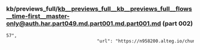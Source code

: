 ### kb/previews_full/kb__previews_full__kb__previews_full__flows__time-first__master-only@auth.har.part049.md.part001.md.part001.md (part 002)

```md
57",
                                  "url": "https://n958200.alteg.io/chunk-KO722YSM.js",
                            
```

```
